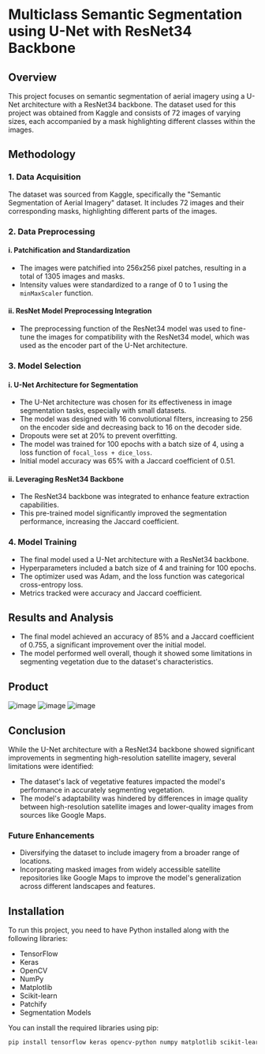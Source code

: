 # Multiclass Semantic Segmentation using U-Net with ResNet34 Backbone

## Overview
This project focuses on semantic segmentation of aerial imagery using a U-Net architecture with a ResNet34 backbone. The dataset used for this project was obtained from Kaggle and consists of 72 images of varying sizes, each accompanied by a mask highlighting different classes within the images.

## Methodology

### 1. Data Acquisition
The dataset was sourced from Kaggle, specifically the "Semantic Segmentation of Aerial Imagery" dataset. It includes 72 images and their corresponding masks, highlighting different parts of the images.

### 2. Data Preprocessing
#### i. Patchification and Standardization
- The images were patchified into 256x256 pixel patches, resulting in a total of 1305 images and masks.
- Intensity values were standardized to a range of 0 to 1 using the `minMaxScaler` function.

#### ii. ResNet Model Preprocessing Integration
- The preprocessing function of the ResNet34 model was used to fine-tune the images for compatibility with the ResNet34 model, which was used as the encoder part of the U-Net architecture.

### 3. Model Selection
#### i. U-Net Architecture for Segmentation
- The U-Net architecture was chosen for its effectiveness in image segmentation tasks, especially with small datasets.
- The model was designed with 16 convolutional filters, increasing to 256 on the encoder side and decreasing back to 16 on the decoder side.
- Dropouts were set at 20% to prevent overfitting.
- The model was trained for 100 epochs with a batch size of 4, using a loss function of `focal_loss + dice_loss`.
- Initial model accuracy was 65% with a Jaccard coefficient of 0.51.

#### ii. Leveraging ResNet34 Backbone
- The ResNet34 backbone was integrated to enhance feature extraction capabilities.
- This pre-trained model significantly improved the segmentation performance, increasing the Jaccard coefficient.

### 4. Model Training
- The final model used a U-Net architecture with a ResNet34 backbone.
- Hyperparameters included a batch size of 4 and training for 100 epochs.
- The optimizer used was Adam, and the loss function was categorical cross-entropy loss.
- Metrics tracked were accuracy and Jaccard coefficient.

## Results and Analysis
- The final model achieved an accuracy of 85% and a Jaccard coefficient of 0.755, a significant improvement over the initial model.
- The model performed well overall, though it showed some limitations in segmenting vegetation due to the dataset's characteristics.

## Product
![image](https://github.com/user-attachments/assets/5abbbce6-47ae-4089-899c-bd485e44b006)
![image](https://github.com/user-attachments/assets/86dc551e-6d70-4b49-b6b9-fd2e32b4c556)
![image](https://github.com/user-attachments/assets/f027f76d-371f-48da-a82a-5a14cb5b4a5a)


## Conclusion
While the U-Net architecture with a ResNet34 backbone showed significant improvements in segmenting high-resolution satellite imagery, several limitations were identified:
- The dataset's lack of vegetative features impacted the model's performance in accurately segmenting vegetation.
- The model's adaptability was hindered by differences in image quality between high-resolution satellite images and lower-quality images from sources like Google Maps.

### Future Enhancements
- Diversifying the dataset to include imagery from a broader range of locations.
- Incorporating masked images from widely accessible satellite repositories like Google Maps to improve the model's generalization across different landscapes and features.

## Installation
To run this project, you need to have Python installed along with the following libraries:
- TensorFlow
- Keras
- OpenCV
- NumPy
- Matplotlib
- Scikit-learn
- Patchify
- Segmentation Models

You can install the required libraries using pip:
```bash
pip install tensorflow keras opencv-python numpy matplotlib scikit-learn patchify segmentation-models
